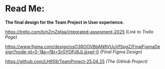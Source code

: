 # Read Me:

**The final design for the Team Project in User experience.** 

https://trello.com/b/nZmZelga/integrated-assesment-2025 *(Link to Trello Page)*

https://www.figma.com/design/osO3ROOVBbAN9VUuVfSpgZ/FinalFigmaDesign?node-id=0-1&p=f&t=SrGYOPJ6JLjjjxwI-0 *(Final Figma Design)*

https://github.com/LH959/TeamProject-25.04.25 *(The GitHub Project)*